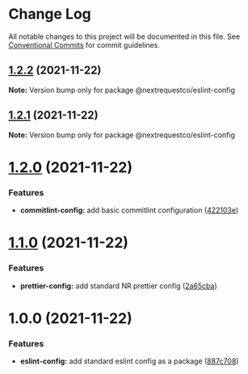 # Change Log

All notable changes to this project will be documented in this file.
See [Conventional Commits](https://conventionalcommits.org) for commit guidelines.

## [1.2.2](https://github.com/nextrequest/configs/compare/@nextrequestco/eslint-config@1.2.1...@nextrequestco/eslint-config@1.2.2) (2021-11-22)

**Note:** Version bump only for package @nextrequestco/eslint-config





## [1.2.1](https://github.com/nextrequest/configs/compare/@nextrequestco/eslint-config@1.2.0...@nextrequestco/eslint-config@1.2.1) (2021-11-22)

**Note:** Version bump only for package @nextrequestco/eslint-config





# [1.2.0](https://github.com/nextrequest/configs/compare/@nextrequestco/eslint-config@1.1.0...@nextrequestco/eslint-config@1.2.0) (2021-11-22)


### Features

* **commitlint-config:** add basic commitlint configuration ([422103e](https://github.com/nextrequest/configs/commit/422103e959d90c476266240f581b7e1600dc2d47))





# [1.1.0](https://github.com/nextrequest/configs/compare/@nextrequestco/eslint-config@1.0.0...@nextrequestco/eslint-config@1.1.0) (2021-11-22)


### Features

* **prettier-config:** add standard NR prettier config ([2a65cba](https://github.com/nextrequest/configs/commit/2a65cbad1ea02da6c4acb8dc7fcab64434f5db98))





# 1.0.0 (2021-11-22)


### Features

* **eslint-config:** add standard eslint config as a package ([887c708](https://github.com/nextrequest/configs/commit/887c708e518901ea302375cbc9b15cd630d3a90f))
